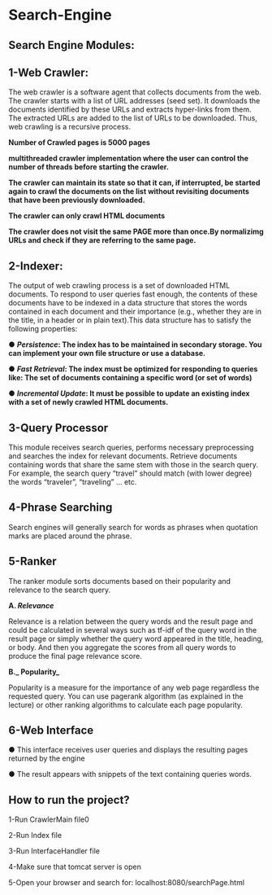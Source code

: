 # Search-Engine

## Search Engine Modules:

## 1-Web Crawler:

The web crawler is a software agent that collects documents from the web. The crawler starts with a list of URL addresses (seed set). It downloads the documents identified by these URLs and extracts hyper-links from them.
The extracted URLs are added to the list of URLs to be downloaded. Thus, web crawling is a recursive process.

**Number of Crawled pages is 5000 pages**

**multithreaded crawler implementation where the user can control the number of threads
before starting the crawler.**

**The crawler can maintain its state so that it can, if interrupted, be started again to crawl the documents
on the list without revisiting documents that have been previously downloaded.**

**The crawler can only crawl HTML documents**

**The crawler does not visit the same PAGE more than once.By normalizimg URLs and check if they are
referring to the same page.**


## 2-Indexer:

The output of web crawling process is a set of downloaded HTML documents. To respond to user queries fast
enough, the contents of these documents have to be indexed in a data structure that stores the words
contained in each document and their importance (e.g., whether they are in the title, in a header or in plain
text).This data structure has to satisfy the following properties:

● **_Persistence_: The index has to be maintained in secondary storage. You can implement your own file
structure or use a database.**

● **_Fast Retrieval_: The index must be optimized for responding to queries like: The set of documents containing a specific word (or set of words)**

● **_Incremental Update_: It must be possible to update an existing index with a set of newly crawled HTML documents.**

## 3-Query Processor

This module receives search queries, performs necessary preprocessing and searches the index for relevant
documents. Retrieve documents containing words that share the same stem with those in the search query.
For example, the search query “travel” should match (with lower degree) the words “traveler”, “traveling” ... etc.

## 4-Phrase Searching

Search engines will generally search for words as phrases when quotation marks are placed around the
phrase.

## 5-Ranker

The ranker module sorts documents based on their popularity and relevance to the search query.

**A. _Relevance_**

Relevance is a relation between the query words and the result page and could be calculated in several
ways such as tf-idf of the query word in the result page or simply whether the query word appeared in
the title, heading, or body. And then you aggregate the scores from all query words to produce the final
page relevance score.

**B._ Popularity_**

Popularity is a measure for the importance of any web page regardless the requested query. You can
use pagerank algorithm (as explained in the lecture) or other ranking algorithms to calculate each page
popularity.

## 6-Web Interface

● This interface receives user queries and displays the resulting pages returned by the engine

● The result appears with snippets of the text containing queries words.

## How to run the project?

1-Run CrawlerMain file0

2-Run Index file

3-Run InterfaceHandler file

4-Make sure that tomcat server is open

5-Open your browser and search for: localhost:8080/searchPage.html
